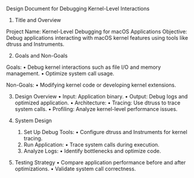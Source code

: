 Design Document for Debugging Kernel-Level Interactions

1. Title and Overview

Project Name: Kernel-Level Debugging for macOS Applications
Objective:
Debug applications interacting with macOS kernel features using tools like dtruss and Instruments.

2. Goals and Non-Goals

Goals:
	•	Debug kernel interactions such as file I/O and memory management.
	•	Optimize system call usage.

Non-Goals:
	•	Modifying kernel code or developing kernel extensions.

3. Design Overview
	•	Input: Application binary.
	•	Output: Debug logs and optimized application.
	•	Architecture:
	•	Tracing: Use dtruss to trace system calls.
	•	Profiling: Analyze kernel-level performance issues.

4. System Design
	1.	Set Up Debug Tools:
	•	Configure dtruss and Instruments for kernel tracing.
	2.	Run Application:
	•	Trace system calls during execution.
	3.	Analyze Logs:
	•	Identify bottlenecks and optimize code.

5. Testing Strategy
	•	Compare application performance before and after optimizations.
	•	Validate system call correctness.
